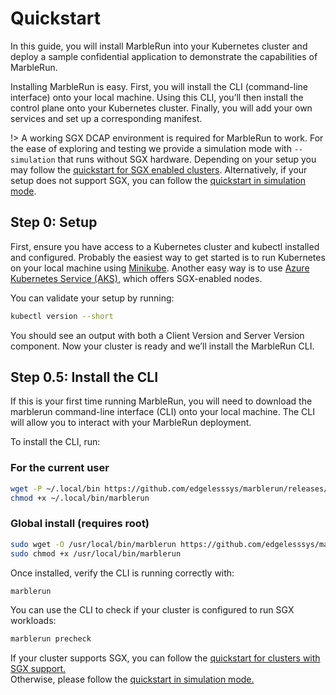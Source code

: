 # Quickstart

In this guide, you will install MarbleRun into your Kubernetes cluster and deploy a sample confidential application to demonstrate the capabilities of MarbleRun.

Installing MarbleRun is easy. First, you will install the CLI (command-line interface) onto your local machine. Using this CLI, you’ll then install the control plane onto your Kubernetes cluster.
Finally, you will add your own services and set up a corresponding manifest.

!> A working SGX DCAP environment is required for MarbleRun to work. For the ease of exploring and testing we provide a simulation mode with `--simulation` that runs without SGX hardware.
Depending on your setup you may follow the [quickstart for SGX enabled clusters](getting-started/quickstart-sgx.md). Alternatively, if your setup does not support SGX, you can follow the [quickstart in simulation mode](getting-started/quickstart-simulation.md).

## Step 0: Setup

First, ensure you have access to a Kubernetes cluster and kubectl installed and configured. Probably the easiest way to get started is to run Kubernetes on your local machine using [Minikube](https://kubernetes.io/docs/workflows/tools/install-minikube/). Another easy way is to use [Azure Kubernetes Service (AKS)](https://docs.microsoft.com/en-us/azure/aks/kubernetes-walkthrough-portal), which offers SGX-enabled nodes.

You can validate your setup by running:

```bash
kubectl version --short
```

You should see an output with both a Client Version and Server Version component.
Now your cluster is ready and we’ll install the MarbleRun CLI.

## Step 0.5: Install the CLI

If this is your first time running MarbleRun, you will need to download the marblerun command-line interface (CLI) onto your local machine. The CLI will allow you to interact with your MarbleRun deployment.

To install the CLI, run:

### For the current user

```bash
wget -P ~/.local/bin https://github.com/edgelesssys/marblerun/releases/latest/download/marblerun
chmod +x ~/.local/bin/marblerun
```

### Global install (requires root)

```bash
sudo wget -O /usr/local/bin/marblerun https://github.com/edgelesssys/marblerun/releases/latest/download/marblerun
sudo chmod +x /usr/local/bin/marblerun
```

Once installed, verify the CLI is running correctly with:

```bash
marblerun
```

You can use the CLI to check if your cluster is configured to run SGX workloads:

```bash
marblerun precheck
```

If your cluster supports SGX, you can follow the [quickstart for clusters with SGX support.](getting-started/quickstart-sgx.md") \
Otherwise, please follow the [quickstart in simulation mode.](getting-started/quickstart-simulation.md)
